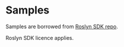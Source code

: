 # Samples

Samples are borrowed from [Roslyn SDK repo](https://github.com/dotnet/roslyn-sdk/tree/master/samples/CSharp/SourceGenerators).

Roslyn SDK licence applies.
